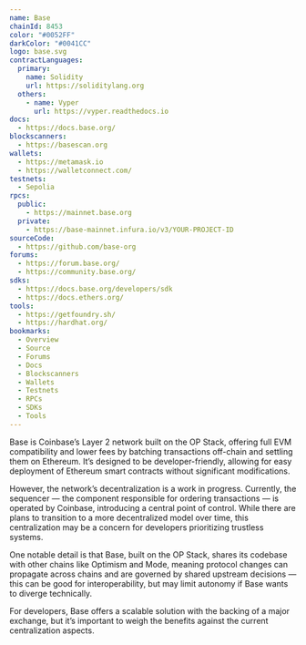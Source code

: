 ```yaml
---
name: Base
chainId: 8453
color: "#0052FF"
darkColor: "#0041CC"
logo: base.svg
contractLanguages:
  primary:
    name: Solidity
    url: https://soliditylang.org
  others:
    - name: Vyper
      url: https://vyper.readthedocs.io
docs:
  - https://docs.base.org/
blockscanners:
  - https://basescan.org
wallets:
  - https://metamask.io
  - https://walletconnect.com/
testnets:
  - Sepolia
rpcs:
  public:
    - https://mainnet.base.org
  private:
    - https://base-mainnet.infura.io/v3/YOUR-PROJECT-ID
sourceCode:
  - https://github.com/base-org
forums:
  - https://forum.base.org/
  - https://community.base.org/
sdks:
  - https://docs.base.org/developers/sdk
  - https://docs.ethers.org/
tools:
  - https://getfoundry.sh/
  - https://hardhat.org/
bookmarks:
  - Overview
  - Source
  - Forums
  - Docs
  - Blockscanners
  - Wallets
  - Testnets
  - RPCs
  - SDKs
  - Tools
---
```


Base is Coinbase’s Layer 2 network built on the OP Stack, offering full EVM compatibility and lower fees by batching transactions off-chain and settling them on Ethereum. It’s designed to be developer-friendly, allowing for easy deployment of Ethereum smart contracts without significant modifications.

However, the network’s decentralization is a work in progress. Currently, the sequencer — the component responsible for ordering transactions — is operated by Coinbase, introducing a central point of control. While there are plans to transition to a more decentralized model over time, this centralization may be a concern for developers prioritizing trustless systems.

One notable detail is that Base, built on the OP Stack, shares its codebase with other chains like Optimism and Mode, meaning protocol changes can propagate across chains and are governed by shared upstream decisions — this can be good for interoperability, but may limit autonomy if Base wants to diverge technically.

For developers, Base offers a scalable solution with the backing of a major exchange, but it’s important to weigh the benefits against the current centralization aspects.